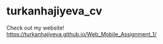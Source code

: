 # turkanhajiyeva_cv
 Check out my website!
 https://turkanhajiyeva.github.io/Web_Mobile_Assignment_1/

